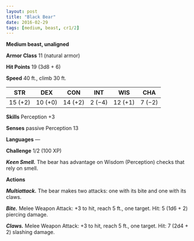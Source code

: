 ```yaml
---
layout: post
title: "Black Bear"
date: 2016-02-29
tags: [medium, beast, cr1/2]
---
```


**Medium beast, unaligned**

**Armor Class** 11 (natural armor)

**Hit Points** 19 (3d8 + 6)

**Speed** 40 ft., climb 30 ft.

|   STR   |   DEX   |   CON   |   INT   |   WIS   |   CHA   |
|:-----:|:-----:|:-----:|:-----:|:-----:|:-----:|
| 15 (+2) | 10 (+0) | 14 (+2) | 2 (−4) | 12 (+1) | 7 (−2) |

**Skills** Perception +3 

**Senses** passive Perception 13 

**Languages** —

**Challenge** 1/2 (100 XP)

***Keen Smell.*** The bear has advantage on Wisdom (Perception) checks that rely on smell. 

**Actions** 

***Multiattack.*** The bear makes two attacks: one with its bite and one with its claws. 

***Bite.*** Melee Weapon Attack: +3 to hit, reach 5 ft., one target. Hit: 5 (1d6 + 2) piercing damage. 

***Claws.*** Melee Weapon Attack: +3 to hit, reach 5 ft., one target. Hit: 7 (2d4 + 2) slashing damage.
